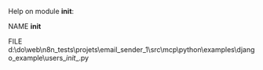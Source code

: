 Help on module __init__:

NAME
    __init__

FILE
    d:\do\web\n8n_tests\projets\email_sender_1\src\mcp\python\examples\django_example\users\__init__.py


